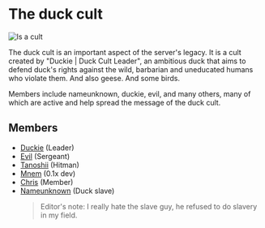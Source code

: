 # The duck cult

![Is a cult](https://badgen.net/static/type/cult)

The duck cult is an important aspect of the server's legacy. It is a cult created
by "Duckie | Duck Cult Leader", an ambitious duck that aims to defend duck's rights
against the wild, barbarian and uneducated humans who violate them. And also geese.
And some birds.

Members include nameunknown, duckie, evil, and many others, many of which are active
and help spread the message of the duck cult.

## Members

- [Duckie](../users/duckie.md) (Leader)
- [Evil](../users/evil.md) (Sergeant)
- [Tanoshii](../users/tanoshii.md) (Hitman)
- [Mnem](../users/mnem.md) (0.1x dev)
- [Chris](../users/chris.md) (Member)
- [Nameunknown](../users/nameunknown.md) (Duck slave)
  > Editor's note: I really hate the slave guy, he refused to do slavery in my field.
